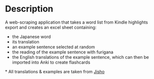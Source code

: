 # Description
A web-scraping application that takes a word list from Kindle highlights export and creates an excel sheet containing:
- the Japanese word
- its translation
- an example sentence selected at random
- the reading of the example sentence with furigana
- the English translations of the example sentence, which can then be imported into Anki to create flashcards

\* All translations & examples are taken from [Jisho](https://jisho.org)